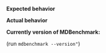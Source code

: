 **Expected behavior**


**Actual behavior**


**Currently version of MDBenchmark:**

(run `mdbenchmark --version"`)
